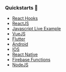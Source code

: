 ### Quickstarts 🏁

- <a href="https://github.com/xmtp/xmtp-quickstart-hooks" class="plausible-event-name=Quickstart">React Hooks</a>
- <a href="https://github.com/xmtp/xmtp-quickstart-reactjs" class="plausible-event-name=Quickstart">ReactJS</a>
- <a href="https://replit.com/@FabrizioGuespe/XMTP-Developer-Quickstart?v=1#index.ts" class="plausible-event-name=Replit">Javascript Live Example</a>
- <a href="https://github.com/xmtp/xmtp-quickstart-vuejs" class="plausible-event-name=Quickstart">VueJS</a>
- <a href="https://github.com/xmtp/xmtp-flutter" class="plausible-event-name=Quickstart">Flutter</a>
- <a href="https://github.com/xmtp/xmtp-android" class="plausible-event-name=Quickstart">Android</a>
- <a href="https://github.com/xmtp/xmtp-ios" class="plausible-event-name=Quickstart">IOS</a>
- <a href="https://github.com/xmtp/xmtp-react-native" class="plausible-event-name=Quickstart">React Native</a>
- <a href="https://github.com/xmtp/xmtp-quickstart-firebase-functions" class="plausible-event-name=Quickstart">Firebase Functions</a>
- <a href="https://github.com/xmtp/xmtp-quickstart-node" class="plausible-event-name=Quickstart">NodeJS</a>
